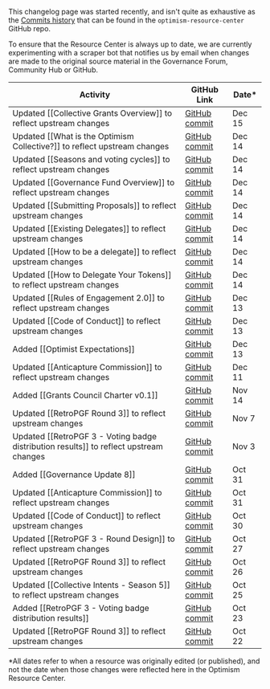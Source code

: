 This changelog page was started recently, and isn't quite as exhaustive as the [Commits history](https://github.com/govguide/optimism-resource-center/commits/main) that can be found in the ``optimism-resource-center`` GitHub repo.

To ensure that the Resource Center is always up to date, we are currently experimenting with a scraper bot that notifies us by email when changes are made to the original source material in the Governance Forum, Community Hub or GitHub.
<br>

|Activity|GitHub Link|Date*|
|---|---|---|
|Updated [[Collective Grants Overview]] to reflect upstream changes|[GitHub commit](https://github.com/govguide/optimism-resource-center/commit/6ce86e105e484c559990990e7e58132dd6f2b708)|Dec 15|
|Updated [[What is the Optimism Collective?]] to reflect upstream changes|[GitHub commit](https://github.com/govguide/optimism-resource-center/commit/b828592cdfb6f4755b7ab3bc6ca262d87458f754)|Dec 14|
|Updated [[Seasons and voting cycles]] to reflect upstream changes|[GitHub commit](https://github.com/govguide/optimism-resource-center/commit/35a69495d2059865f359c82a1440def94a98ecff)|Dec 14|
|Updated [[Governance Fund Overview]] to reflect upstream changes|[GitHub commit](https://github.com/govguide/optimism-resource-center/commit/5834e4ccec702e58428d5a14090cd968c1ddbe15)|Dec 14|
|Updated [[Submitting Proposals]] to reflect upstream changes|[GitHub commit](https://github.com/govguide/optimism-resource-center/commit/b462460ee0157d33f67fd80f9e138d0a16098158)|Dec 14|
|Updated [[Existing Delegates]] to reflect upstream changes|[GitHub commit](https://github.com/govguide/optimism-resource-center/commit/51a40e2221d93c6cc4439f7be8e2191832bbbe61)|Dec 14|
|Updated [[How to be a delegate]] to reflect upstream changes|[GitHub commit](https://github.com/govguide/optimism-resource-center/commit/a5cb572e03e1fd3d88fb663e113df0a5dc2c972f)|Dec 14|
|Updated [[How to Delegate Your Tokens]] to reflect upstream changes|[GitHub commit](https://github.com/govguide/optimism-resource-center/commit/d3f8eb381280143a5701562ea3e9863694a5812c)|Dec 14|
|Updated [[Rules of Engagement 2.0]] to reflect upstream changes|[GitHub commit](https://github.com/govguide/optimism-resource-center/commit/40b72ef166e8b98420f5d80e3fe1744e19fc289b)|Dec 13|
|Updated [[Code of Conduct]] to reflect upstream changes|[GitHub commit](https://github.com/govguide/optimism-resource-center/commit/9f57358c3eae6e1f4cbf3e75ed35f86e0278a24c)|Dec 13|
|Added [[Optimist Expectations]]|[GitHub commit](https://github.com/govguide/optimism-resource-center/commit/948449e843d7d2c59c23ab25bdea019fac73f418)|Dec 13|
|Updated [[Anticapture Commission]] to reflect upstream changes|[GitHub commit](https://github.com/govguide/optimism-resource-center/commit/14928c46d9fd4baee6a2cfe504f9eff0d67f6229)|Dec 11|
|Added [[Grants Council Charter v0.1]]|[GitHub commit](https://github.com/govguide/optimism-resource-center/commit/7131392a17345e916e1cd897e6d22324bb4853ce#diff-c2f514c037f9e6f7cc6a3eeef00525cd3e68b7c5e4ba9b2691f7fc2f467c949e)|Nov 14|
|Updated [[RetroPGF Round 3]] to reflect upstream changes|[GitHub commit](https://github.com/govguide/optimism-resource-center/commit/e57d2dc6058ce4c2b8e26a413d7027e054b649e0)|Nov 7|
|Updated [[RetroPGF 3 - Voting badge distribution results]] to reflect upstream changes|[GitHub commit](https://github.com/govguide/optimism-resource-center/commit/c1448bd7f74b7a81bcd8bee63766f1d7eb86315c)|Nov 3|
|Added [[Governance Update 8]]|[GitHub commit](https://github.com/govguide/optimism-resource-center/commit/f27705444f5efd37a423bbc50a6436a899b7e44c)|Oct 31|
|Updated [[Anticapture Commission]] to reflect upstream changes|[GitHub commit](https://github.com/govguide/optimism-resource-center/commit/a57d70be9d0e4ab6d9b0ef6ec6660479aa725018)|Oct 31|
|Updated [[Code of Conduct]] to reflect upstream changes|[GitHub commit](https://github.com/govguide/optimism-resource-center/commit/709d542f168d288232b52827cce356f57c793952)|Oct 30|
|Updated [[RetroPGF 3 - Round Design]] to reflect upstream changes|[GitHub commit](https://github.com/govguide/optimism-resource-center/commit/d8154b5362f7e758be7e9c202e5e7218689214e6)|Oct 27|
|Updated [[RetroPGF Round 3]] to reflect upstream changes|[GitHub commit](https://github.com/govguide/optimism-resource-center/commit/96b555feba6130a425f4603fa252eabc97ada1d8)|Oct 26|
|Updated [[Collective Intents - Season 5]] to reflect upstream changes|[GitHub commit](https://github.com/govguide/optimism-resource-center/commit/3f2cc33db79ace43e2766b85c6456cab1b505c52)|Oct 25|
|Added [[RetroPGF 3 - Voting badge distribution results]]|[GitHub commit](https://github.com/govguide/optimism-resource-center/commit/44aa8fdb836883f41b7ea87aa84c8853bd482381)|Oct 23|
|Updated [[RetroPGF Round 3]] to reflect upstream changes|[GitHub commit](https://github.com/govguide/optimism-resource-center/commit/44aa8fdb836883f41b7ea87aa84c8853bd482381#diff-4d5215284e18b1eab07b06ca6b7c2ae8b4d75a6f4b936b99f053402566a9c8aa)|Oct 22|

*All dates refer to when a resource was originally edited (or published), and not the date when those changes were reflected here in the Optimism Resource Center.
